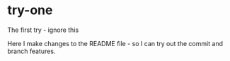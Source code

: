 # try-one
The first try - ignore this

Here I make changes to the README file - so I can try out the commit and branch features.
